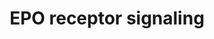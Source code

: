 ---
annotations:
- id: PW:0000987
  parent: signaling pathway
  type: Pathway Ontology
  value: erythropoietin signaling pathway
authors:
- MaintBot
- Thomas
- Christine Chichester
- Eweitz
description: 'The erythropoietin receptor is a 66 kDa peptide and is a member of the
  cytokine receptor family. The receptor is tyrosine phosphorylated upon binding by
  erythropoietin and associates with and activates the tyrosine kinase, JAK2, which
  activates different intracellular pathways including: Ras/MAP kinase, phosphatidylinositol
  3-kinase and STAT transcription factors. The stimulated erythropoietin receptor
  appears to have a role in erythroid cell survival. Defects in the erythropoietin
  receptor may produce erythroleukemia and familial erythrocytosis. ''''Source: [[wikipedia:Erythropoietin_receptor|Wikipedia]]''''  This
  pathway is based on ScienceSlides.'
last-edited: 2021-05-18
organisms:
- Gallus gallus
redirect_from:
- /index.php/Pathway:WP768
- /instance/WP768
- /instance/WP768_r117198
revision: r117198
schema-jsonld:
- '@context': https://schema.org/
  '@id': https://wikipathways.github.io/pathways/WP768.html
  '@type': Dataset
  creator:
    '@type': Organization
    name: WikiPathways
  description: 'The erythropoietin receptor is a 66 kDa peptide and is a member of
    the cytokine receptor family. The receptor is tyrosine phosphorylated upon binding
    by erythropoietin and associates with and activates the tyrosine kinase, JAK2,
    which activates different intracellular pathways including: Ras/MAP kinase, phosphatidylinositol
    3-kinase and STAT transcription factors. The stimulated erythropoietin receptor
    appears to have a role in erythroid cell survival. Defects in the erythropoietin
    receptor may produce erythroleukemia and familial erythrocytosis. ''''Source:
    [[wikipedia:Erythropoietin_receptor|Wikipedia]]''''  This pathway is based on
    ScienceSlides.'
  keywords:
  - AKT1
  - CISH
  - GRB2
  - IRS1
  - IRS2
  - JAK2
  - MAP2K1
  - MAP2K2
  - MAPK1
  - PIK3CG
  - PTPRC
  - PTPRU
  - RAF1
  - RASA1
  - RCJMB04_17i9
  - RCJMB04_4o20
  - SHC1
  - SOCS1
  - SOS1
  - SRC
  - STAT3
  - STAT5B
  license: CC0
  name: EPO receptor signaling
seo: CreativeWork
title: EPO receptor signaling
wpid: WP768
---